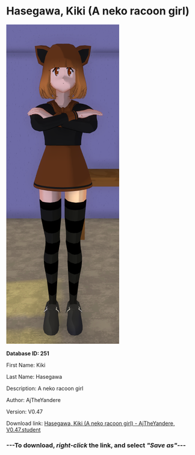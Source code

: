 # Hasegawa, Kiki (A neko racoon girl)

<img src="https://raw.githubusercontent.com/Arbiter1223/Daigaku-Gurashi-Custom-Students/master/Students/Files/Hasegawa%2C%20Kiki%20(A%20neko%20racoon%20girl).png" title="Hasegawa, Kiki (A neko racoon girl) - AjTheYandere, V0.47">

**Database ID: 251**

First Name: Kiki

Last Name: Hasegawa

Description: A neko racoon girl

Author: AjTheYandere

Version: V0.47

Download link: <a href="https://raw.githubusercontent.com/Arbiter1223/Daigaku-Gurashi-Custom-Students/master/Students/Files/Hasegawa%2C%20Kiki%20(A%20neko%20racoon%20girl)%20-%20AjTheYandere%2C%20V0.47.student">Hasegawa, Kiki (A neko racoon girl) - AjTheYandere, V0.47.student</a>

### ---**To download, _right-click_ the link, and select _"Save as"_**---
